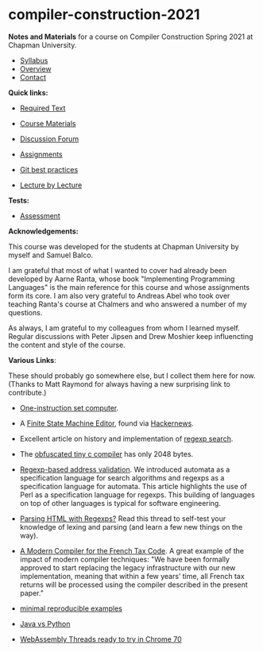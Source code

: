# compiler-construction-2021

**Notes and Materials** for a course on Compiler Construction Spring 2021 at Chapman University.

- [Syllabus](syllabus.md)  
- [Overview](overview.md)  
- [Contact](contact.md)  

**Quick links:**

- [Required Text](required-text.md)  

- [Course Materials](course-materials.md)  

- [Discussion Forum](discussion-forum.md)  

- [Assignments](assignments.md)  

- [Git best practices](git-best-practices.md)

- [Lecture by Lecture](lecture-by-lecture.md)  

**Tests:**

- [Assessment](assessment.md)

**Acknowledgements:**

This course was developed for the students at Chapman University by myself and Samuel Balco. 

I am grateful that most of what I wanted to cover had already been developed by Aarne Ranta, whose book "Implementing Programming Languages" is the main reference for this course and whose assignments form its core. I am also very grateful to Andreas Abel who took over teaching Ranta's course at Chalmers and who answered a number of my questions. 

As always, I am grateful to my colleagues from whom I learned myself. Regular discussions with Peter Jipsen and Drew Moshier keep influencting the content and style of the course.

**Various Links**:

These should probably go somewhere else, but I collect them here for now. (Thanks to Matt Raymond for always having a new surprising link to contribute.)

- [One-instruction set computer](https://en.wikipedia.org/wiki/One-instruction_set_computer).

- A [Finite State Machine Editor](https://stonecypher.github.io/jssm-viz-demo/graph_explorer.html), found via [Hackernews](https://news.ycombinator.com/item?id=26578540).

- Excellent article on history and implementation of [regexp search](https://swtch.com/~rsc/regexp/regexp1.html).

- The [obfuscated tiny c compiler](https://bellard.org/otcc/otcc.c) has only 2048 bytes.

- [Regexp-based address validation](http://www.ex-parrot.com/~pdw/Mail-RFC822-Address.html). We introduced automata as a specification language for search algorithms and regexps as a specification language for automata. This article highlights the use of Perl as a specification language for regexps. This building of languages on top of other languages is typical for software engineering.

- [Parsing HTML with Regexps?](https://news.ycombinator.com/item?id=10282121) Read this thread to self-test your knowledge of lexing and parsing (and learn a few new things on the way). 

- [A Modern Compiler for the French Tax Code](https://arxiv.org/pdf/2011.07966.pdf). A great example of the impact of modern compiler techniques: "We have been formally approved to start replacing the legacy infrastructure with our new implementation, meaning that within a few years’ time, all French tax returns will be processed using the compiler described in the present paper."

- [minimal reproducible examples](https://stackoverflow.com/help/minimal-reproducible-example)

- [Java vs Python](https://stackoverflow.com/questions/441824/java-virtual-machine-vs-python-interpreter-parlance/1732383#1732383)

- [WebAssembly Threads ready to try in Chrome 70](https://developers.google.com/web/updates/2018/10/wasm-threads)
